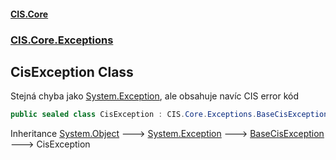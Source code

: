 #### [CIS.Core](index.md 'index')
### [CIS.Core.Exceptions](CIS.Core.Exceptions.md 'CIS.Core.Exceptions')

## CisException Class

Stejná chyba jako [System.Exception](https://docs.microsoft.com/en-us/dotnet/api/System.Exception 'System.Exception'), ale obsahuje navíc CIS error kód

```csharp
public sealed class CisException : CIS.Core.Exceptions.BaseCisException
```

Inheritance [System.Object](https://docs.microsoft.com/en-us/dotnet/api/System.Object 'System.Object') &#129106; [System.Exception](https://docs.microsoft.com/en-us/dotnet/api/System.Exception 'System.Exception') &#129106; [BaseCisException](CIS.Core.Exceptions.BaseCisException.md 'CIS.Core.Exceptions.BaseCisException') &#129106; CisException